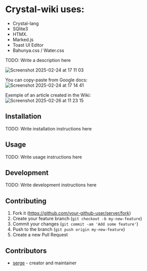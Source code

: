 # Crystal-wiki uses:
- Crystal-lang
- SQlite3
- HTMX.
- Marked.js
- Toast UI Editor
- Bahunya.css / Water.css





TODO: Write a description here

![Screenshot 2025-02-24 at 17 11 03](https://github.com/user-attachments/assets/f46fdfb3-67e8-4ff8-a34d-0751be35fdeb)

You can copy-paste from Google docs:
![Screenshot 2025-02-24 at 17 14 41](https://github.com/user-attachments/assets/f149a6e4-481d-46fb-8f14-640812d2020f)

Exemple of an article created in the Wiki:
![Screenshot 2025-02-26 at 11 23 15](https://github.com/user-attachments/assets/99aa16f7-748b-4938-8a59-c073e2c0a26d)




## Installation

TODO: Write installation instructions here

## Usage

TODO: Write usage instructions here

## Development

TODO: Write development instructions here

## Contributing

1. Fork it (<https://github.com/your-github-user/server/fork>)
2. Create your feature branch (`git checkout -b my-new-feature`)
3. Commit your changes (`git commit -am 'Add some feature'`)
4. Push to the branch (`git push origin my-new-feature`)
5. Create a new Pull Request

## Contributors

- [serge](https://github.com/your-github-user) - creator and maintainer
